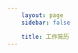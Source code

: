 ```yaml
---
    layout: page
    sidebar: false

    title: 工作简历
---
```


<script setup lang="ts">
    import resumeData from '../../configs/resume.json';
</script>

<style scoped>
    
</style>